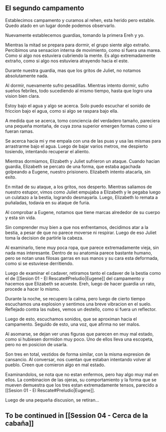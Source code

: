 ## El segundo campamento
Establecimos campamento y curamos al rehen, esta herido pero estable. Quedo atado en un lugar donde podemos observarlo.

Nuevamente establecemos guardias, tomando la primera Ereh y yo. 

Mientras la mitad se prepara para dormir, el grupo siente algo extraño. Percibimos una sensacion interna de movimiento, como si fuera una marea. Como si algo nos estuviera cubriendo la mente. Es algo extremadamente extraño, como si algo nos estuviera atrayendo hacia el este.

Durante nuestra guardia, mas que los gritos de Juliet, no notamos absolutamente nada.

Al dormir, nuevamente sufro pesadillas. Mientras intento dormir, sufro sueños febriles, todo sucediendo al mismo tiempo, hasta que logro una vision bien clara. 

Estoy bajo el agua y algo se acerca. Solo puedo escuchar el sonido de friccion bajo el agua, como si algo se raspara bajo ella. 

A medida que se acerca, tomo conciencia del verdadero tamaño, pareciera una pequeña montaña, de cuya zona superior emergen formas como si fueran ramas.

Se acerca hacia mi y me empala con una de las puas y usa las mismas para arrastrarme bajo el agua. Luego de bajar varios metros, me despierto tosiendo, intentando recuperar el aliento.

Mientras dormiamos, Elizabeth y Juliet sufrieron un ataque. Cuando hacian guardia, Elizabeth se percato de una forma, que estaba agachada golpeando a Eugene, nuestro prisionero. Elizabeth intento atacarla, sin exito.

En mitad de su ataque, a los gritos, nos desperto. Mientras saliamos de nuestro estupor, vimos como Juliet empujaba a Elizabeth y le pegaba luego un culatazo a la bestia, logrando desmayarla. Luego, Elizabeth lo remata a puñaladas, todavia en su ataque de furia.

Al comprobar a Eugene, notamos que tiene marcas alrededor de su cuerpo y esta sin vida.

Sin comprender muy bien a que nos enfrentamos, decidimos atar a la bestia, a pesar de que no parece moverse ni respirar. Luego de eso Juliet toma la decision de partirle la cabeza.

Al examinarlo, tiene muy poca ropa, que parece extremadamente vieja, sin nada mas interesante. Dentro de su anatomia parece bastante humano, pero se notan unas filosas garras en sus manos y su cara esta deformada, como si se estuviese derritiendo.

Luego de examinar el cadaver, retiramos tanto el cadaver de la bestia como el de [[Sesion 01 - El Rescate#Preludio|Eugene]] del campamento y hacemos que Elizabeth se acueste. Ereh, luego de hacer guardia un rato, procede a hacer lo mismo.

Durante la noche, se recupero la calma, pero luego de cierto tiempo escuchamos una explosion y sentimos una breve vibracion en el suelo. Reflejado contra las nubes, vemos un destello, como si fuera un reflector.

Luego de esto, escuchamos sonidos, que se aproximan hacia el campamento. Seguido de esto, una voz, que afirma no ser malos.

Al asomarse, se dejan ver unas figuras que parecen en muy mal estado, como si hubiesen dormidon muy poco. Uno de ellos lleva una escopeta, pero no en posicion de usarla.

Son tres en total, vestidos de forma similar, con la misma expresion de cansancio. Al conversar, nos cuentan que estaban intentando volver al pueblo. Creen que comieron algo en mal estado.

Examinandolos, se nota que no estan enfermos, pero hay algo muy mal en ellos. La combinacion de las ojeras, su comportamiento y la forma que se mueven demuestra que los tres estan extremadamente tensos, parecido a [[Sesion 01 - El Rescate#Preludio|Eugene]].

Luego de una pequeña discusion, se retiran...

## To be continued in [[Session 04 - Cerca de la cabaña]]
